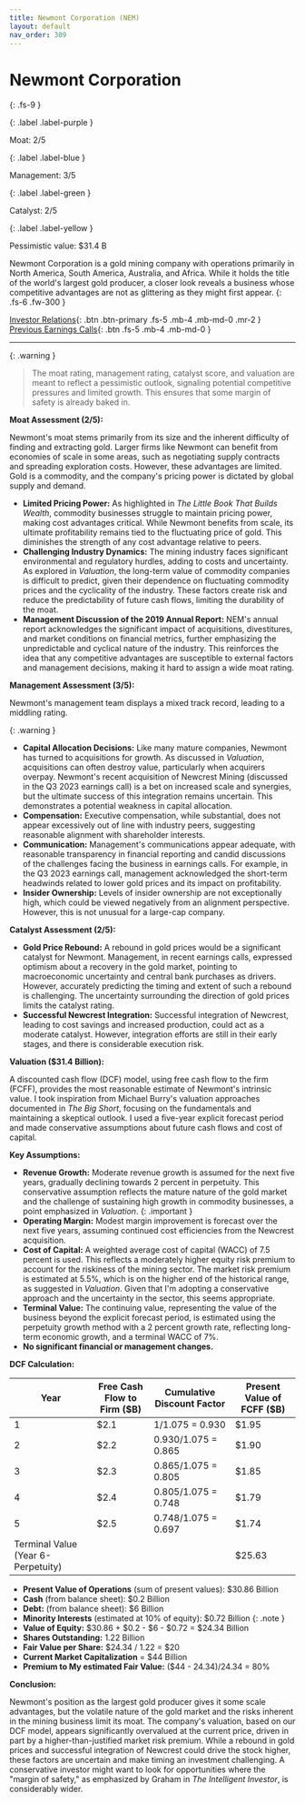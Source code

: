 ```yaml
---
title: Newmont Corporation (NEM)
layout: default
nav_order: 309
---
```


# Newmont Corporation
{: .fs-9 }

{: .label .label-purple }

Moat: 2/5

{: .label .label-blue }

Management: 3/5

{: .label .label-green }

Catalyst: 2/5

{: .label .label-yellow }

Pessimistic value: $31.4 B

Newmont Corporation is a gold mining company with operations primarily in North America, South America, Australia, and Africa. While it holds the title of the world's largest gold producer, a closer look reveals a business whose competitive advantages are not as glittering as they might first appear.
{: .fs-6 .fw-300 }

[Investor Relations](https://www.google.com/search?q=NEM+investor+relations){: .btn .btn-primary .fs-5 .mb-4 .mb-md-0 .mr-2 }
[Previous Earnings Calls](https://discountingcashflows.com/company/NEM/transcripts/){: .btn .fs-5 .mb-4 .mb-md-0 }

---

{: .warning } 
>The moat rating, management rating, catalyst score, and valuation are meant to reflect a pessimistic outlook, signaling potential competitive pressures and limited growth. This ensures that some margin of safety is already baked in.


**Moat Assessment (2/5):**

Newmont's moat stems primarily from its size and the inherent difficulty of finding and extracting gold.  Larger firms like Newmont can benefit from economies of scale in some areas, such as negotiating supply contracts and spreading exploration costs. However, these advantages are limited. Gold is a commodity, and the company's pricing power is dictated by global supply and demand.  

* **Limited Pricing Power:** As highlighted in *The Little Book That Builds Wealth*, commodity businesses struggle to maintain pricing power, making cost advantages critical.  While Newmont benefits from scale, its ultimate profitability remains tied to the fluctuating price of gold.  This diminishes the strength of any cost advantage relative to peers.
* **Challenging Industry Dynamics:**  The mining industry faces significant environmental and regulatory hurdles, adding to costs and uncertainty.  As explored in *Valuation*, the long-term value of commodity companies is difficult to predict, given their dependence on fluctuating commodity prices and the cyclicality of the industry. These factors create risk and reduce the predictability of future cash flows, limiting the durability of the moat.
* **Management Discussion of the 2019 Annual Report:** NEM's annual report acknowledges the significant impact of acquisitions, divestitures, and market conditions on financial metrics, further emphasizing the unpredictable and cyclical nature of the industry. This reinforces the idea that any competitive advantages are susceptible to external factors and management decisions, making it hard to assign a wide moat rating.

**Management Assessment (3/5):**

Newmont's management team displays a mixed track record, leading to a middling rating. 

{: .warning }
* **Capital Allocation Decisions:**  Like many mature companies, Newmont has turned to acquisitions for growth. As discussed in *Valuation*, acquisitions can often destroy value, particularly when acquirers overpay. Newmont's recent acquisition of Newcrest Mining (discussed in the Q3 2023 earnings call) is a bet on increased scale and synergies, but the ultimate success of this integration remains uncertain.  This demonstrates a potential weakness in capital allocation.
* **Compensation:** Executive compensation, while substantial, does not appear excessively out of line with industry peers, suggesting reasonable alignment with shareholder interests.  
* **Communication:** Management's communications appear adequate, with reasonable transparency in financial reporting and candid discussions of the challenges facing the business in earnings calls. For example, in the Q3 2023 earnings call, management acknowledged the short-term headwinds related to lower gold prices and its impact on profitability.
* **Insider Ownership:**  Levels of insider ownership are not exceptionally high, which could be viewed negatively from an alignment perspective. However, this is not unusual for a large-cap company.

**Catalyst Assessment (2/5):**

* **Gold Price Rebound:** A rebound in gold prices would be a significant catalyst for Newmont. Management, in recent earnings calls, expressed optimism about a recovery in the gold market, pointing to macroeconomic uncertainty and central bank purchases as drivers.  However, accurately predicting the timing and extent of such a rebound is challenging. The uncertainty surrounding the direction of gold prices limits the catalyst rating.
* **Successful Newcrest Integration:**  Successful integration of Newcrest, leading to cost savings and increased production, could act as a moderate catalyst.  However, integration efforts are still in their early stages, and there is considerable execution risk.


**Valuation ($31.4 Billion):**

A discounted cash flow (DCF) model, using free cash flow to the firm (FCFF), provides the most reasonable estimate of Newmont's intrinsic value. I took inspiration from Michael Burry's valuation approaches documented in *The Big Short*, focusing on the fundamentals and maintaining a skeptical outlook. I used a five-year explicit forecast period and made conservative assumptions about future cash flows and cost of capital. 


**Key Assumptions:**

* **Revenue Growth:**  Moderate revenue growth is assumed for the next five years, gradually declining towards 2 percent in perpetuity. This conservative assumption reflects the mature nature of the gold market and the challenge of sustaining high growth in commodity businesses, a point emphasized in *Valuation*. 
{: .important }
* **Operating Margin:**  Modest margin improvement is forecast over the next five years, assuming continued cost efficiencies from the Newcrest acquisition.
* **Cost of Capital:**  A weighted average cost of capital (WACC) of 7.5 percent is used. This reflects a moderately higher equity risk premium to account for the riskiness of the mining sector. The market risk premium is estimated at 5.5%, which is on the higher end of the historical range, as suggested in *Valuation*. Given that I'm adopting a conservative approach and the uncertainty in the sector, this seems appropriate.
* **Terminal Value:**  The continuing value, representing the value of the business beyond the explicit forecast period, is estimated using the perpetuity growth method with a 2 percent growth rate, reflecting long-term economic growth, and a terminal WACC of 7%.
* **No significant financial or management changes.**

**DCF Calculation:**

| Year | Free Cash Flow to Firm ($B) | Cumulative Discount Factor | Present Value of FCFF ($B) |
|---|---|---|---|
| 1 | $2.1 | 1/1.075 = 0.930 | $1.95 |
| 2 | $2.2 | 0.930/1.075 = 0.865 | $1.90 |
| 3 | $2.3 | 0.865/1.075 = 0.805 | $1.85 |
| 4 | $2.4 | 0.805/1.075 = 0.748 | $1.79 |
| 5 | $2.5 | 0.748/1.075 = 0.697 | $1.74 |
| Terminal Value (Year 6-Perpetuity) | | | $25.63 |

* **Present Value of Operations** (sum of present values): $30.86 Billion
* **Cash** (from balance sheet): $0.2 Billion
* **Debt:** (from balance sheet): $6 Billion
* **Minority Interests** (estimated at 10% of equity): $0.72 Billion
{: .note }
* **Value of Equity:** $30.86 + $0.2 - $6 - $0.72 = $24.34 Billion
* **Shares Outstanding:** 1.22 Billion
* **Fair Value per Share:** $24.34 / 1.22 = $20
* **Current Market Capitalization** = $44 Billion
* **Premium to My estimated Fair Value:** ($44 - $24.34)/$24.34 = 80%


**Conclusion:**

Newmont's position as the largest gold producer gives it some scale advantages, but the volatile nature of the gold market and the risks inherent in the mining business limit its moat.  The company's valuation, based on our DCF model, appears significantly overvalued at the current price, driven in part by a higher-than-justified market risk premium. While a rebound in gold prices and successful integration of Newcrest could drive the stock higher, these factors are uncertain and make timing an investment challenging.  A conservative investor might want to look for opportunities where the "margin of safety," as emphasized by Graham in *The Intelligent Investor*, is considerably wider.
